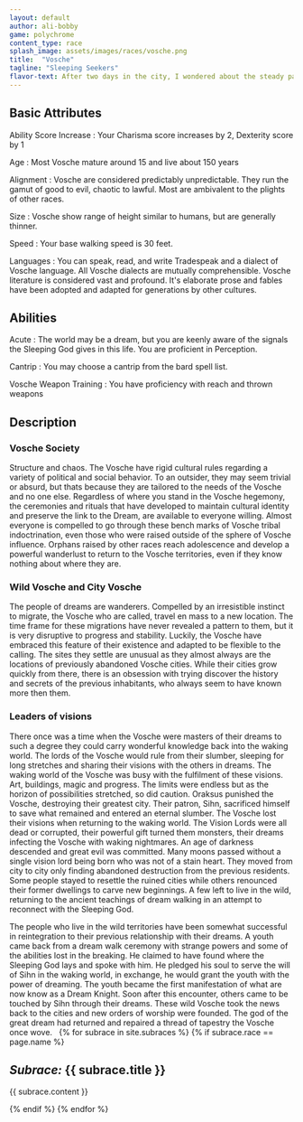```yaml
---
layout: default
author: ali-bobby
game: polychrome
content_type: race
splash_image: assets/images/races/vosche.png
title:  "Vosche"
tagline: "Sleeping Seekers"
flavor-text: After two days in the city, I wondered about the steady parade of blooming hairstyles and outrageous attire that would shock and dazzle the senses; I asked my guide when the festival was over. She turned to me and said, 'what festival?' <br> - Gifts, Bribes & Threats, an Ambassador's Recollection, <br><small>Soladine of Alamar (Trade Guild Ambassador)</small>
---
```


## Basic Attributes

Ability Score Increase
: Your Charisma score increases by 2, Dexterity score by 1

Age
: Most Vosche mature around 15 and live about 150 years

Alignment
: Vosche are considered predictably unpredictable. They run the gamut of good to evil, chaotic to lawful. Most are ambivalent to the plights of other races.

Size
: Vosche show range of height similar to humans, but are generally thinner.

Speed
: Your base walking speed is 30 feet.

Languages
: You can speak, read, and write Tradespeak and a dialect of Vosche language. All Vosche dialects are mutually comprehensible. Vosche literature is considered vast and profound. It's elaborate prose and fables have been adopted and adapted for generations by other cultures.

## Abilities

Acute
: The world may be a dream, but you are keenly aware of the signals the Sleeping God gives in this life. You are proficient in Perception.

Cantrip
: You may choose a cantrip from the bard spell list.

Vosche Weapon Training
: You have proficiency with reach and thrown weapons

## Description
### Vosche Society

Structure and chaos. The Vosche have rigid cultural rules regarding a variety of political and social behavior. To an outsider, they may seem trivial or absurd, but thats because they are tailored to the needs of the Vosche and no one else. Regardless of where you stand in the Vosche hegemony, the ceremonies and rituals that have developed to maintain cultural identity and preserve the link to the Dream, are available to everyone willing. Almost everyone is compelled to go through these bench marks of Vosche tribal indoctrination, even those who were raised outside of the sphere of Vosche influence. Orphans raised by other races reach adolescence and develop a powerful wanderlust to return to the Vosche territories, even if they know nothing about where they are.

### Wild Vosche and City Vosche

The people of dreams are wanderers. Compelled by an irresistible instinct to migrate, the Vosche who are called, travel en mass to a new location. The time frame for these migrations have never revealed a pattern to them, but it is very disruptive to progress and stability. Luckily, the Vosche have embraced this feature of their existence and adapted to be flexible to the calling. The sites they settle are unusual as they almost always are the locations of previously abandoned Vosche cities. While their cities grow quickly from there, there is an obsession with trying discover the history and secrets of the previous inhabitants, who always seem to have known more then them.

### Leaders of visions

There once was a time when the Vosche were masters of their dreams to such a degree they could carry wonderful knowledge back into the waking world. The lords of the Vosche would rule from their slumber, sleeping for long stretches and sharing their visions with the others in dreams. The waking world of the Vosche was busy with the fulfilment of these visions. Art, buildings, magic and progress. The limits were endless but as the horizon of possibilities stretched, so did caution. Oraksus punished the Vosche, destroying their greatest city. Their patron, Sihn, sacrificed himself to save what remained and entered an eternal slumber. The Vosche lost their visions when returning to the waking world. The Vision Lords were all dead or corrupted, their powerful gift turned them monsters, their dreams infecting the Vosche with waking nightmares. An age of darkness descended and great evil was committed. Many moons passed without a single vision lord being born who was not of a stain heart. They moved from city to city only finding abandoned destruction from the previous residents. Some people stayed to resettle the ruined cities while others renounced their former dwellings to carve new beginnings. A few left to live in the wild, returning to the ancient teachings of dream walking in an attempt to reconnect with the Sleeping God.

The people who live in the wild territories have been somewhat successful in reintegration to their previous relationship with their dreams. A youth came back from a dream walk ceremony with strange powers and some of the abilities lost in the breaking. He claimed to have found where the Sleeping God lays and spoke with him. He pledged his soul to serve the will of Sihn in the waking world, in exchange, he would grant the youth with the power of dreaming. The youth became the first manifestation of what are now know as a Dream Knight. Soon after this encounter, others came to be touched by Sihn through their dreams. These wild Vosche took the news back to the cities and new orders of worship were founded. The god of the great dream had returned and repaired a thread of tapestry the Vosche once wove.
 
{% for subrace in site.subraces %}
{% if subrace.race == page.name %}

## *Subrace:* {{ subrace.title }}
{{ subrace.content }}

{% endif %}
{% endfor %}